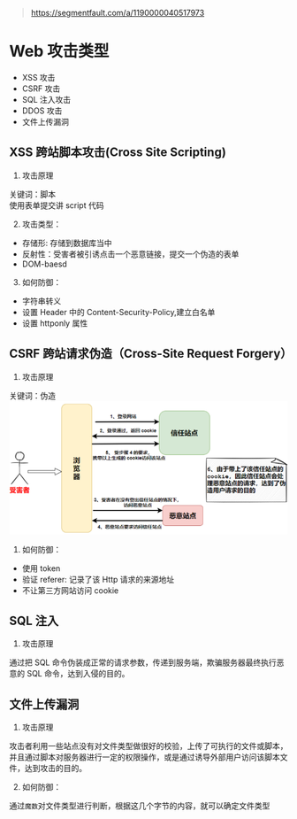 > https://segmentfault.com/a/1190000040517973

# Web 攻击类型

- XSS 攻击
- CSRF 攻击
- SQL 注入攻击
- DDOS 攻击
- 文件上传漏洞

## XSS 跨站脚本攻击(Cross Site Scripting)

1. 攻击原理

关键词：脚本  
使用表单提交讲 script 代码

2. 攻击类型：

- 存储形: 存储到数据库当中
- 反射性：受害者被引诱点击一个恶意链接，提交一个伪造的表单
- DOM-baesd

3. 如何防御：

- 字符串转义
- 设置 Header 中的 Content-Security-Policy,建立白名单
- 设置 httponly 属性

## CSRF 跨站请求伪造（Cross-Site Request Forgery）

1. 攻击原理

关键词：伪造  
![](./CSRF.png)

1. 如何防御：

- 使用 token
- 验证 referer: 记录了该 Http 请求的来源地址
- 不让第三方网站访问 cookie

## SQL 注入

1. 攻击原理

通过把 SQL 命令伪装成正常的请求参数，传递到服务端，欺骗服务器最终执行恶意的 SQL 命令，达到入侵的目的。

## 文件上传漏洞

1. 攻击原理

攻击者利用一些站点没有对文件类型做很好的校验，上传了可执行的文件或脚本，并且通过脚本对服务器进行一定的权限操作，或是通过诱导外部用户访问该脚本文件，达到攻击的目的。

2. 如何防御：

通过`魔数`对文件类型进行判断，根据这几个字节的内容，就可以确定文件类型
